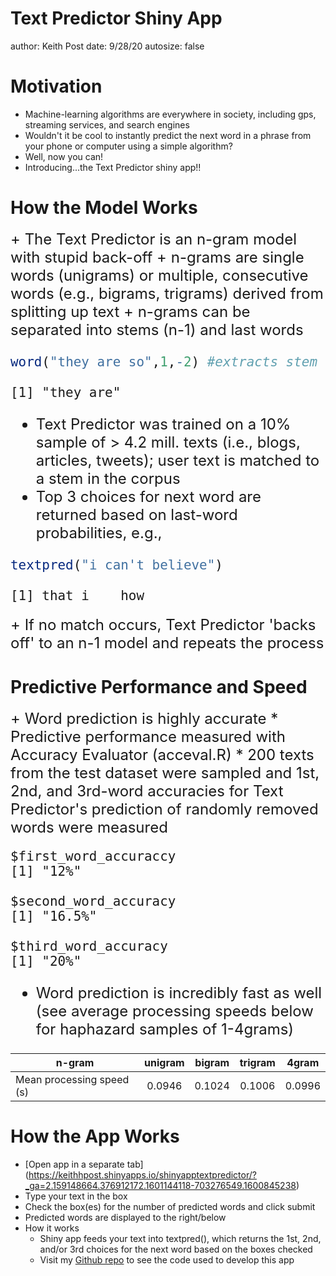 Text Predictor Shiny App
========================================================
author: Keith Post
date: 9/28/20
autosize: false




Motivation
========================================================
+ Machine-learning algorithms are everywhere in society, including gps, streaming services, and search engines  
+ Wouldn't it be cool to instantly predict the next word in a phrase from your phone or computer using a simple algorithm?  
+ Well, now you can!  
+ Introducing...the Text Predictor shiny app!!


How the Model Works
========================================================
<font size="5.5"> 
+ The Text Predictor is an n-gram model with stupid back-off  
+ n-grams are single words (unigrams) or multiple, consecutive words (e.g., bigrams, trigrams) derived from splitting up text 
+ n-grams can be separated into stems (n-1) and last words  

```r
word("they are so",1,-2) #extracts stem
```

```
[1] "they are"
```
+ Text Predictor was trained on a 10% sample of > 4.2 mill. texts (i.e., blogs, articles, tweets); user text is matched to a stem in the corpus
+ Top 3 choices for next word are returned based on last-word probabilities, e.g., 
    

```r
textpred("i can't believe")
```

```
[1] that i    how 
```
</font>
<font size="5.5"> 
+ If no match occurs, Text Predictor 'backs off' to an n-1 model and repeats the process
</font>


Predictive Performance and Speed
========================================================
<font size="5.8"> 
+ Word prediction is highly accurate
    * Predictive performance measured with Accuracy Evaluator (acceval.R)
    * 200 texts from the test dataset were sampled and 1st, 2nd, and 3rd-word accuracies for Text Predictor's prediction of randomly removed words were measured 

```
$first_word_accuraccy
[1] "12%"

$second_word_accuracy
[1] "16.5%"

$third_word_accuracy
[1] "20%"
```
+ Word prediction is incredibly fast as well (see average processing speeds below for haphazard samples of 1-4grams)

<center>

|n-gram|unigram|bigram|trigram|4gram|
|---|:--:|:--:|:--:|:--:
|Mean processing speed (s)|0.0946|0.1024|0.1006|0.0996|

</center>
</font>

How the App Works
========================================================
+ [Open app in a separate tab] (https://keithhpost.shinyapps.io/shinyapptextpredictor/?_ga=2.159148664.376912172.1601144118-703276549.1600845238)
+ Type your text in the box
+ Check the box(es) for the number of predicted words and click submit
+ Predicted words are displayed to the right/below
+ How it works  
  * Shiny app feeds your text into textpred(), which returns the 1st, 2nd, and/or 3rd choices for the next word based on the boxes checked  
  * Visit my [Github repo](https://github.com/kpost34/ShinyAppTextPredictor) to see the code used to develop this app


